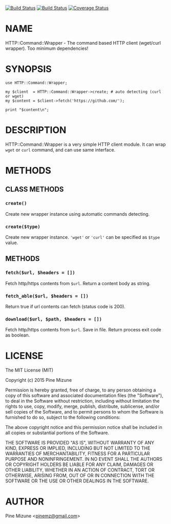 [![Build Status](https://travis-ci.org/pine613/p5-HTTP-Command-Wrapper.svg?branch=master)](https://travis-ci.org/pine613/p5-HTTP-Command-Wrapper) [![Build Status](https://img.shields.io/appveyor/ci/pine613/p5-HTTP-Command-Wrapper/master.svg)](https://ci.appveyor.com/project/pine613/p5-HTTP-Command-Wrapper/branch/master) [![Coverage Status](http://codecov.io/github/pine613/p5-HTTP-Command-Wrapper/coverage.svg?branch=master)](https://codecov.io/github/pine613/p5-HTTP-Command-Wrapper?branch=master)
# NAME

HTTP::Command::Wrapper - The command based HTTP client (wget/curl wrapper). Too minimum dependencies!

# SYNOPSIS

    use HTTP::Command::Wrapper;

    my $client  = HTTP::Command::Wrapper->create; # auto detecting (curl or wget)
    my $content = $client->fetch('https://github.com/');

    print "$content\n";

# DESCRIPTION

HTTP::Command::Wrapper is a very simple HTTP client module.
It can wrap `wget` or `curl` command, and can use same interface.

# METHODS

## CLASS METHODS

### `create()`
Create new wrapper instance using automatic commands detecting.

### `create($type)`
Create new wrapper instance. `'wget'` or `'curl'` can be specified as `$type` value.

## METHODS

### `fetch($url, $headers = [])`
Fetch http/https contents from `$url`. Return a content body as string.

### `fetch_able($url, $headers = [])`
Return true if url contents can fetch (status code is 200).

### `download($url, $path, $headers = [])`
Fetch http/https contents from `$url`. Save in file. Return process exit code as boolean.

# LICENSE

The MIT License (MIT)

Copyright (c) 2015 Pine Mizune

Permission is hereby granted, free of charge, to any person obtaining a copy of this software and associated documentation files (the "Software"), to deal in the Software without restriction, including without limitation the rights to use, copy, modify, merge, publish, distribute, sublicense, and/or sell copies of the Software, and to permit persons to whom the Software is furnished to do so, subject to the following conditions:

The above copyright notice and this permission notice shall be included in all copies or substantial portions of the Software.

THE SOFTWARE IS PROVIDED "AS IS", WITHOUT WARRANTY OF ANY KIND, EXPRESS OR IMPLIED, INCLUDING BUT NOT LIMITED TO THE WARRANTIES OF MERCHANTABILITY, FITNESS FOR A PARTICULAR PURPOSE AND NONINFRINGEMENT. IN NO EVENT SHALL THE AUTHORS OR COPYRIGHT HOLDERS BE LIABLE FOR ANY CLAIM, DAMAGES OR OTHER LIABILITY, WHETHER IN AN ACTION OF CONTRACT, TORT OR OTHERWISE, ARISING FROM, OUT OF OR IN CONNECTION WITH THE SOFTWARE OR THE USE OR OTHER DEALINGS IN THE SOFTWARE.

# AUTHOR

Pine Mizune &lt;pinemz@gmail.com>
